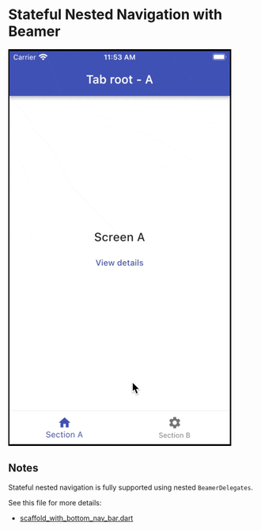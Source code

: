 # Stateful Nested Navigation with Beamer

![Nested Bottom Navigation Preview](../../.github/images/nested-navigation-with-state.gif)

## Notes

Stateful nested navigation is fully supported using nested `BeamerDelegates`.

See this file for more details:

- [scaffold_with_bottom_nav_bar.dart](lib/src/routing/scaffold_with_bottom_nav_bar.dart)
